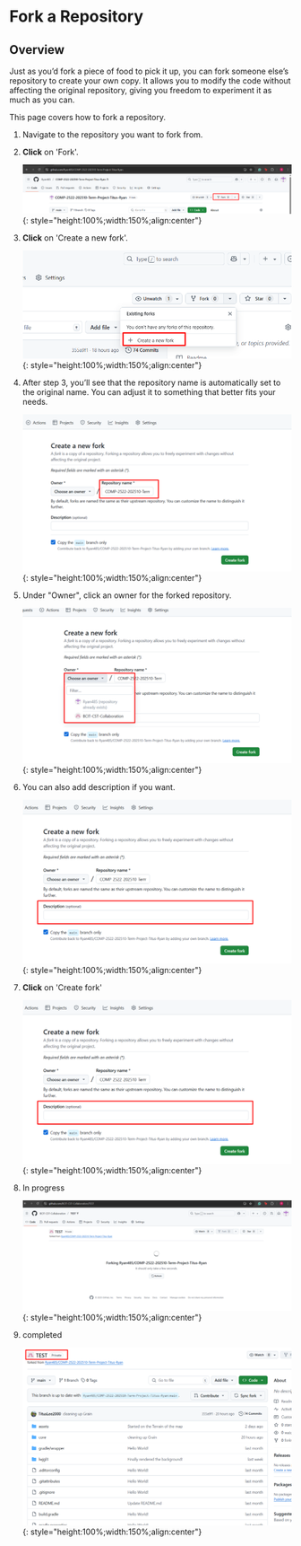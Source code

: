 Fork a Repository
==

## Overview
Just as you’d fork a piece of food to pick it up, you can fork someone else’s repository to create your own copy.
It allows you to modify the code without affecting the original repository, giving you freedom to experiment it as much as you can.

This page covers how to fork a repository.

1. Navigate to the repository you want to fork from.

2. **Click** on 'Fork'.

    ![forking](img/forking.png){: style="height:100%;width:150%;align:center"}

3. **Click** on 'Create a new fork'.

    ![create fork](img/create_fork.png){: style="height:100%;width:150%;align:center"}

4. After step 3, you’ll see that the repository name is automatically set to the original name. You can adjust it to something that better fits your needs.

    ![set name](img/repo_name.png){: style="height:100%;width:150%;align:center"}

5. Under "Owner", click an owner for the forked repository.

    ![owner](img/owner.png){: style="height:100%;width:150%;align:center"}

6. You can also add description if you want.

    ![description](img/description.png){: style="height:100%;width:150%;align:center"}

7. **Click** on 'Create fork'

    ![description](img/description.png){: style="height:100%;width:150%;align:center"}

8. In progress

    ![in progress](img/in_progress.png){: style="height:100%;width:150%;align:center"}

9. completed

    ![completed](img/fork_completed.png){: style="height:100%;width:150%;align:center"}